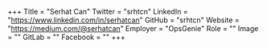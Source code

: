 +++
Title = "Serhat Can"
Twitter = "srhtcn"
LinkedIn = "https://www.linkedin.com/in/serhatcan"
GitHub = "srhtcn"
Website = "https://medium.com/@serhatcan"
Employer = "OpsGenie"
Role = ""
Image = ""
GitLab = ""
Facebook = ""
+++
